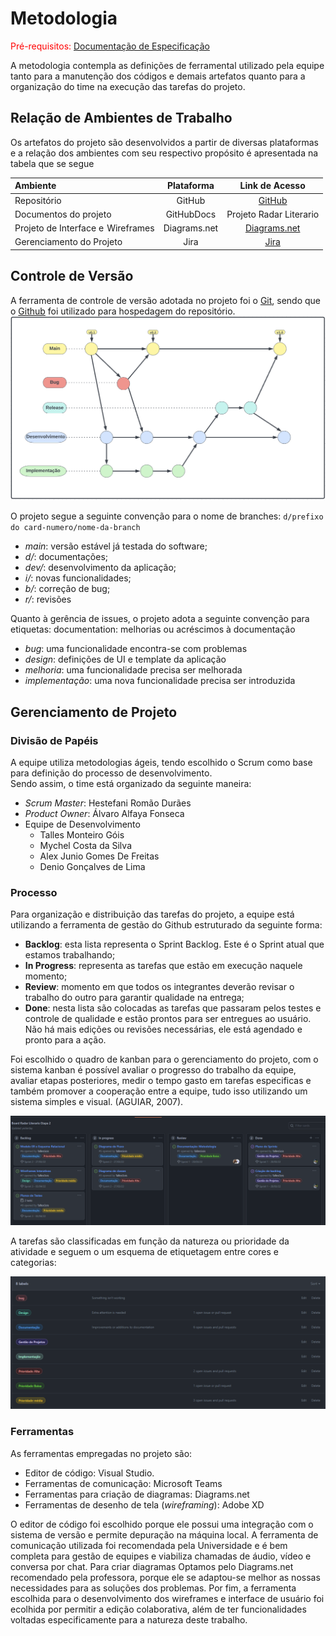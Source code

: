 
# Metodologia

<span style="color:red">Pré-requisitos: <a href="2-Especificação do Projeto.md"> Documentação de Especificação</a></span>

A metodologia contempla as definições de ferramental utilizado pela equipe tanto para a manutenção dos códigos e demais artefatos quanto para a organização do time na execução das tarefas do projeto.


## Relação de Ambientes de Trabalho

Os artefatos do projeto são desenvolvidos a partir de diversas plataformas e a relação dos ambientes com seu respectivo propósito é apresentada na tabela que se segue

Ambiente|Plataforma|Link de Acesso
|:--------|:----------:|:--------------:|
|Repositório|GitHub|  [GitHub](https://github.com/ICEI-PUC-Minas-PMV-ADS/pmv-ads-2022-1-e2-proj-int-t1-radar-literario)|
|Documentos do projeto|GitHubDocs|Projeto Radar Literario|[GitHub](https://github.com/ICEI-PUC-Minas-PMV-ADS/pmv-ads-2022-1-e2-proj-int-t1-radar-literario/tree/main/docs)|
|Projeto de Interface e  Wireframes| Diagrams.net | [Diagrams.net](https://www.diagrams.net/)|
|Gerenciamento do Projeto|Jira|[Jira](https://ads-puc.atlassian.net/jira/software/c/projects/RLE/boards/2/roadmap)|

## Controle de Versão

A ferramenta de controle de versão adotada no projeto foi o
[Git](https://git-scm.com/), sendo que o [Github](https://github.com)
foi utilizado para hospedagem do repositório.
![](./img/gitflow.png)

O projeto segue a seguinte convenção para o nome de branches:
`d/prefixo do card-numero/nome-da-branch`
- *main*: versão estável já testada do software;
- *d/*: documentações;
- *dev/*: desenvolvimento da aplicação;
- *i/*: novas funcionalidades;
- *b/*: correção de bug;
- *r/*: revisões

Quanto à gerência de issues, o projeto adota a seguinte convenção para etiquetas:
documentation: melhorias ou acréscimos à documentação
- *bug*: uma funcionalidade encontra-se com problemas
- *design*: definições de UI e template da aplicação
- *melhoria*: uma funcionalidade precisa ser melhorada
- *implementação*: uma nova funcionalidade precisa ser introduzida

## Gerenciamento de Projeto

### Divisão de Papéis

A equipe utiliza metodologias ágeis, tendo escolhido o Scrum como base para definição do processo de desenvolvimento.  
Sendo assim, o time está organizado da seguinte maneira:  

* _Scrum Master_: Hestefani Romão Durães
* _Product Owner_: Álvaro Alfaya Fonseca
* Equipe de Desenvolvimento
  - Talles Monteiro Góis
  - Mychel Costa da Silva
  -	Alex Junio Gomes De Freitas
  -	Denio Gonçalves de Lima

### Processo

Para organização e distribuição das tarefas do projeto, a equipe está utilizando a ferramenta de gestão do Github estruturado da seguinte forma:

* **Backlog**: esta lista representa o Sprint Backlog. Este é o Sprint atual que estamos trabalhando;
* **In Progress**: representa as tarefas que estão em execução naquele momento;
* **Review**: momento em que todos os integrantes deverão revisar o trabalho do outro para garantir qualidade na entrega;
* **Done**: nesta lista são colocadas as tarefas que passaram pelos testes e controle de qualidade e estão prontos para ser entregues ao usuário. Não há mais edições ou revisões necessárias, ele está agendado e pronto para a ação.

Foi escolhido o quadro de kanban para o gerenciamento do projeto, com o sistema kanban é possível avaliar o progresso do trabalho da equipe, avaliar etapas posteriores, medir o tempo gasto em tarefas especificas e também promover a cooperação entre a equipe, tudo isso utilizando um sistema simples e visual. (AGUIAR, 2007).

![Quadro kanban-Radar Literario](./img/board-processos.png)

A tarefas são classificadas em função da natureza ou prioridade da atividade e seguem o um esquema de etiquetagem entre cores e categorias:

![labels-Radar Literario](./img/labels.png)

### Ferramentas

As ferramentas empregadas no projeto são:

- Editor de código: Visual Studio.
- Ferramentas de comunicação: Microsoft Teams
- Ferramentas para criação de diagramas: Diagrams.net
- Ferramentas de desenho de tela (_wireframing_): Adobe XD

O editor de código foi escolhido porque ele possui uma integração com o sistema de versão e permite depuração na máquina local. 
A ferramenta de comunicação utilizada foi recomendada pela Universidade e é bem completa para gestão de equipes e viabiliza chamadas de áudio, vídeo e conversa por chat. 
Para criar diagramas Optamos pelo Diagrams.net recomendado pela professora, porque ele se adaptou-se melhor as nossas necessidades para as soluções dos problemas. 
Por fim, a ferramenta escolhida para o desenvolvimento dos wireframes e interface de usuário foi ecolhida por permitir a edição colaborativa, além de ter funcionalidades voltadas especificamente para a natureza deste trabalho.